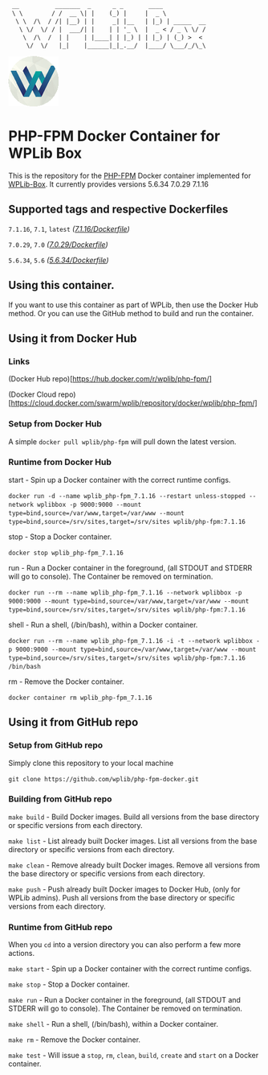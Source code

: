 ```
 __          _______  _      _ _       ____
 \ \        / /  __ \| |    (_) |     |  _ \
  \ \  /\  / /| |__) | |     _| |__   | |_) | _____  __
   \ \/  \/ / |  ___/| |    | | '_ \  |  _ < / _ \ \/ /
    \  /\  /  | |    | |____| | |_) | | |_) | (_) >  <
     \/  \/   |_|    |______|_|_.__/  |____/ \___/_/\_\
```

![WPLib-Box](https://github.com/wplib/wplib.github.io/raw/master/WPLib-Box-100x.png)


# PHP-FPM Docker Container for WPLib Box
This is the repository for the [PHP-FPM](https://php-fpm.org/) Docker container implemented for [WPLib-Box](https://github.com/wplib/wplib-box).
It currently provides versions 5.6.34 7.0.29 7.1.16


## Supported tags and respective Dockerfiles
`7.1.16`, `7.1`, `latest` _([7.1.16/Dockerfile](https://github.com/wplib/php-fpm-docker/blob/master/7.1.16/Dockerfile))_

`7.0.29`, `7.0` _([7.0.29/Dockerfile](https://github.com/wplib/php-fpm-docker/blob/master/7.0.29/Dockerfile))_

`5.6.34`, `5.6` _([5.6.34/Dockerfile](https://github.com/wplib/php-fpm-docker/blob/master/5.6.34/Dockerfile))_


## Using this container.
If you want to use this container as part of WPLib, then use the Docker Hub method.
Or you can use the GitHub method to build and run the container.


## Using it from Docker Hub

### Links
(Docker Hub repo)[https://hub.docker.com/r/wplib/php-fpm/]

(Docker Cloud repo)[https://cloud.docker.com/swarm/wplib/repository/docker/wplib/php-fpm/]


### Setup from Docker Hub
A simple `docker pull wplib/php-fpm` will pull down the latest version.


### Runtime from Docker Hub
start - Spin up a Docker container with the correct runtime configs.

`docker run -d --name wplib_php-fpm_7.1.16 --restart unless-stopped --network wplibbox -p 9000:9000 --mount type=bind,source=/var/www,target=/var/www --mount type=bind,source=/srv/sites,target=/srv/sites wplib/php-fpm:7.1.16`

stop - Stop a Docker container.

`docker stop wplib_php-fpm_7.1.16`

run - Run a Docker container in the foreground, (all STDOUT and STDERR will go to console). The Container be removed on termination.

`docker run --rm --name wplib_php-fpm_7.1.16 --network wplibbox -p 9000:9000 --mount type=bind,source=/var/www,target=/var/www --mount type=bind,source=/srv/sites,target=/srv/sites wplib/php-fpm:7.1.16`

shell - Run a shell, (/bin/bash), within a Docker container.

`docker run --rm --name wplib_php-fpm_7.1.16 -i -t --network wplibbox -p 9000:9000 --mount type=bind,source=/var/www,target=/var/www --mount type=bind,source=/srv/sites,target=/srv/sites wplib/php-fpm:7.1.16 /bin/bash`

rm - Remove the Docker container.

`docker container rm wplib_php-fpm_7.1.16`


## Using it from GitHub repo

### Setup from GitHub repo
Simply clone this repository to your local machine

`git clone https://github.com/wplib/php-fpm-docker.git`


### Building from GitHub repo
`make build` - Build Docker images. Build all versions from the base directory or specific versions from each directory.


`make list` - List already built Docker images. List all versions from the base directory or specific versions from each directory.


`make clean` - Remove already built Docker images. Remove all versions from the base directory or specific versions from each directory.


`make push` - Push already built Docker images to Docker Hub, (only for WPLib admins). Push all versions from the base directory or specific versions from each directory.


### Runtime from GitHub repo
When you `cd` into a version directory you can also perform a few more actions.

`make start` - Spin up a Docker container with the correct runtime configs.


`make stop` - Stop a Docker container.


`make run` - Run a Docker container in the foreground, (all STDOUT and STDERR will go to console). The Container be removed on termination.


`make shell` - Run a shell, (/bin/bash), within a Docker container.


`make rm` - Remove the Docker container.


`make test` - Will issue a `stop`, `rm`, `clean`, `build`, `create` and `start` on a Docker container.


